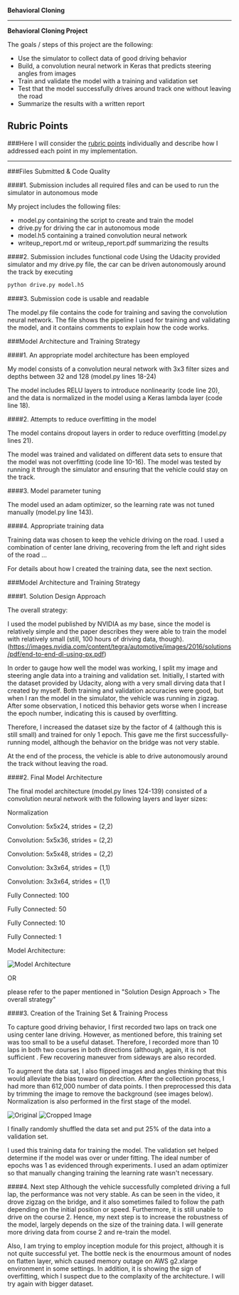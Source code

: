 **Behavioral Cloning** 


---

**Behavioral Cloning Project**

The goals / steps of this project are the following:
* Use the simulator to collect data of good driving behavior
* Build, a convolution neural network in Keras that predicts steering angles from images
* Train and validate the model with a training and validation set
* Test that the model successfully drives around track one without leaving the road
* Summarize the results with a written report


[//]: # (Image References)

[image1]: ./examples/placeholder.png "Model Visualization"
[image2]: ./examples/placeholder.png "Grayscaling"
[image3]: ./examples/placeholder_small.png "Recovery Image"
[image4]: ./examples/placeholder_small.png "Recovery Image"
[image5]: ./examples/placeholder_small.png "Recovery Image"
[image6]: ./examples/placeholder_small.png "Normal Image"
[image7]: ./examples/placeholder_small.png "Flipped Image"

## Rubric Points
###Here I will consider the [rubric points](https://review.udacity.com/#!/rubrics/432/view) individually and describe how I addressed each point in my implementation.  

---
###Files Submitted & Code Quality

####1. Submission includes all required files and can be used to run the simulator in autonomous mode

My project includes the following files:
* model.py containing the script to create and train the model
* drive.py for driving the car in autonomous mode
* model.h5 containing a trained convolution neural network 
* writeup_report.md or writeup_report.pdf summarizing the results

####2. Submission includes functional code
Using the Udacity provided simulator and my drive.py file, the car can be driven autonomously around the track by executing 
```sh
python drive.py model.h5
```

####3. Submission code is usable and readable

The model.py file contains the code for training and saving the convolution neural network. The file shows the pipeline I used for training and validating the model, and it contains comments to explain how the code works.

###Model Architecture and Training Strategy

####1. An appropriate model architecture has been employed

My model consists of a convolution neural network with 3x3 filter sizes and depths between 32 and 128 (model.py lines 18-24) 

The model includes RELU layers to introduce nonlinearity (code line 20), and the data is normalized in the model using a Keras lambda layer (code line 18). 

####2. Attempts to reduce overfitting in the model

The model contains dropout layers in order to reduce overfitting (model.py lines 21). 

The model was trained and validated on different data sets to ensure that the model was not overfitting (code line 10-16). The model was tested by running it through the simulator and ensuring that the vehicle could stay on the track.

####3. Model parameter tuning

The model used an adam optimizer, so the learning rate was not tuned manually (model.py line 143).

####4. Appropriate training data

Training data was chosen to keep the vehicle driving on the road. I used a combination of center lane driving, recovering from the left and right sides of the road ... 

For details about how I created the training data, see the next section. 

###Model Architecture and Training Strategy

####1. Solution Design Approach

The overall strategy:

I used the model published by NVIDIA as my base, since the model is relatively simple and the paper describes they were able to train the model with relatively small (still, 100 hours of driving data, though). (https://images.nvidia.com/content/tegra/automotive/images/2016/solutions/pdf/end-to-end-dl-using-px.pdf)

In order to gauge how well the model was working, I split my image and steering angle data into a training and validation set. Initially, I started with the dataset provided by Udacity, along with a very small dirving data that I created by myself. Both training and validation accuracies were good, but when I ran the model in the simulator, the vehicle was running in zigzag. After some observation, I noticed this behavior gets worse when I increase the epoch number, indicating this is caused by overfitting. 

Therefore, I increased the dataset size by the factor of 4 (although this is still small) and trained for only 1 epoch. This gave me the first successfully-running model, although the behavior on the bridge was not very stable.

At the end of the process, the vehicle is able to drive autonomously around the track without leaving the road.

####2. Final Model Architecture

The final model architecture (model.py lines 124-139) consisted of a convolution neural network with the following layers and layer sizes:

Normalization

Convolution: 5x5x24, strides = (2,2)

Convolution: 5x5x36, strides = (2,2)

Convolution: 5x5x48, strides = (2,2)

Convolution: 3x3x64, strides = (1,1)

Convolution: 3x3x64, strides = (1,1)

Fully Connected: 100

Fully Connected: 50

Fully Connected: 10

Fully Connected: 1

Model Architecture:

![Model Architecture](../modelArchitecture.png)

OR

please refer to the paper mentioned in "Solution Design Approach > The overall strategy"

####3. Creation of the Training Set & Training Process

To capture good driving behavior, I first recorded two laps on track one using center lane driving. However, as mentioned before, this training set was too small to be a useful dataset. Therefore, I recorded more than 10 laps in both two courses in both directions (although, again, it is not sufficient . Few recovering maneuver from sideways are also recorded.

To augment the data sat, I also flipped images and angles thinking that this would alleviate the bias toward on direction. After the collection process, I had more than 612,000 number of data points. I then preprocessed this data by trimming the image to remove the background (see images below). Normalization is also performed in the first stage of the model.

![Original](../original.jpg)
![Cropped Image](../cropped.jpg)

I finally randomly shuffled the data set and put 25% of the data into a validation set. 

I used this training data for training the model. The validation set helped determine if the model was over or under fitting. The ideal number of epochs was 1 as evidenced through experiments. I used an adam optimizer so that manually changing training the learning rate wasn't necessary.

####4. Next step
Although the vehicle successfully completed driving a full lap, the performance was not very stable. As can be seen in the video, it drove zigzag on the bridge, and it also sometimes failed to follow the path depending on the initial position or speed. Furthermore, it is still unable to drive on the course 2. Hence, my next step is to increase the robustness of the model, largely depends on the size of the training data. I will generate more driving data from course 2 and re-train the model.

Also, I am trying to employ inception module for this project, although it is not quite successful yet. The bottle neck is the enourmous amount of nodes on flatten layer, which caused memory outage on AWS g2.xlarge environment in some settings. In addition, it is showing the sign of overfitting, which I suspect due to the complaxity of the architecture. I will try again with bigger dataset.
